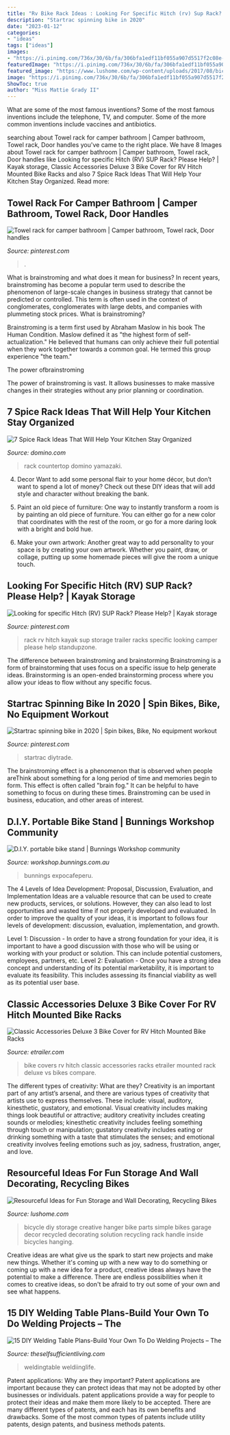```yaml
---
title: "Rv Bike Rack Ideas : Looking For Specific Hitch (rv) Sup Rack? Please Help?"
description: "Startrac spinning bike in 2020"
date: "2023-01-12"
categories:
- "ideas"
tags: ["ideas"]
images:
- "https://i.pinimg.com/736x/30/6b/fa/306bfa1edf11bf055a907d5517f2c08e--rv-racks.jpg"
featuredImage: "https://i.pinimg.com/736x/30/6b/fa/306bfa1edf11bf055a907d5517f2c08e--rv-racks.jpg"
featured_image: "https://www.lushome.com/wp-content/uploads/2017/08/bicycle-storage-recycling-parts-12.jpg"
image: "https://i.pinimg.com/736x/30/6b/fa/306bfa1edf11bf055a907d5517f2c08e--rv-racks.jpg"
ShowToc: true
author: "Miss Mattie Grady II"
---
```



What are some of the most famous inventions?
Some of the most famous inventions include the telephone, TV, and computer. Some of the more common inventions include vaccines and antibiotics.

	

		
searching about Towel rack for camper bathroom | Camper bathroom, Towel rack, Door handles you've came to the right place. We have 8 Images about Towel rack for camper bathroom | Camper bathroom, Towel rack, Door handles like Looking for specific Hitch (RV) SUP Rack? Please Help? | Kayak storage, Classic Accessories Deluxe 3 Bike Cover for RV Hitch Mounted Bike Racks and also 7 Spice Rack Ideas That Will Help Your Kitchen Stay Organized. Read more:
		
    
## Towel Rack For Camper Bathroom | Camper Bathroom, Towel Rack, Door Handles

<img loading=lazy src="https://i.pinimg.com/originals/66/eb/1d/66eb1d0429a57b463fcbb6e9a7ea0532.jpg" onerror="this.onerror=null;this.src='https://tse4.mm.bing.net/th?id=OIP.oDkGocyqxhiYx9NWUcbHdgHaJ4&amp;pid=15.1';" alt="Towel rack for camper bathroom | Camper bathroom, Towel rack, Door handles">

_Source: pinterest.com_

>. 

	

What is brainstroming and what does it mean for business?
In recent years, brainstroming has become a popular term used to describe the phenomenon of large-scale changes in business strategy that cannot be predicted or controlled. This term is often used in the context of conglomerates, conglomerates with large debts, and companies with plummeting stock prices.
What is brainstroming?

Brainstroming is a term first used by Abraham Maslow in his book The Human Condition. Maslow defined it as "the highest form of self-actualization." He believed that humans can only achieve their full potential when they work together towards a common goal. He termed this group experience "the team."

The power ofbrainstroming

The power of brainstroming is vast. It allows businesses to make massive changes in their strategies without any prior planning or coordination.

    
## 7 Spice Rack Ideas That Will Help Your Kitchen Stay Organized

<img loading=lazy src="https://img2.domino.com/dom/image/upload/w_1200,h_630,q_auto:best,c_fill,g_auto/i/00-FEATURE-Spice-Rack-Ideas-Domino-07.jpg" onerror="this.onerror=null;this.src='https://tse4.mm.bing.net/th?id=OIP.mfif6m5fxAlOqFbtyFGbZAHaJ4&amp;pid=15.1';" alt="7 Spice Rack Ideas That Will Help Your Kitchen Stay Organized">

_Source: domino.com_

>rack countertop domino yamazaki. 

	

4. Decor
Want to add some personal flair to your home décor, but don’t want to spend a lot of money? Check out these DIY ideas that will add style and character without breaking the bank.
1. Paint an old piece of furniture: One way to instantly transform a room is by painting an old piece of furniture. You can either go for a new color that coordinates with the rest of the room, or go for a more daring look with a bright and bold hue.

2. Make your own artwork: Another great way to add personality to your space is by creating your own artwork. Whether you paint, draw, or collage, putting up some homemade pieces will give the room a unique touch.


    
## Looking For Specific Hitch (RV) SUP Rack? Please Help? | Kayak Storage

<img loading=lazy src="https://i.pinimg.com/736x/30/6b/fa/306bfa1edf11bf055a907d5517f2c08e--rv-racks.jpg" onerror="this.onerror=null;this.src='https://tse1.mm.bing.net/th?id=OIP.lLV7ZPhTIV15Jqoy7jSseQHaJ4&amp;pid=15.1';" alt="Looking for specific Hitch (RV) SUP Rack? Please Help? | Kayak storage">

_Source: pinterest.com_

>rack rv hitch kayak sup storage trailer racks specific looking camper please help standupzone. 

	

The difference between brainstroming and brainstorming
Brainstroming is a form of brainstorming that uses focus on a specific issue to help generate ideas. Brainstorming is an open-ended brainstorming process where you allow your ideas to flow without any specific focus.

    
## Startrac Spinning Bike In 2020 | Spin Bikes, Bike, No Equipment Workout

<img loading=lazy src="https://i.pinimg.com/736x/0c/36/70/0c367058f3beca2f8586c014cea70725.jpg" onerror="this.onerror=null;this.src='https://tse3.mm.bing.net/th?id=OIP.so7OOPjuhzEmTZpF6mqnCwHaI2&amp;pid=15.1';" alt="Startrac spinning bike in 2020 | Spin bikes, Bike, No equipment workout">

_Source: pinterest.com_

>startrac diytrade. 

	

The brainstroming effect is a phenomenon that is observed when people areThink about something for a long period of time and memories begin to form. This effect is often called "brain fog." It can be helpful to have something to focus on during these times. Brainstroming can be used in business, education, and other areas of interest.

    
## D.I.Y. Portable Bike Stand | Bunnings Workshop Community

<img loading=lazy src="https://www.workshop.bunnings.com.au/t5/image/serverpage/image-id/13727i109FF6C4C5DA2707?v=v2" onerror="this.onerror=null;this.src='https://tse3.mm.bing.net/th?id=OIP.Cin2dix3eCqZPmMMfMjxwAHaJ4&amp;pid=15.1';" alt="D.I.Y. portable bike stand | Bunnings Workshop community">

_Source: workshop.bunnings.com.au_

>bunnings expocafeperu. 

	

The 4 Levels of Idea Development: Proposal, Discussion, Evaluation, and Implementation
Ideas are a valuable resource that can be used to create new products, services, or solutions. However, they can also lead to lost opportunities and wasted time if not properly developed and evaluated.
In order to improve the quality of your ideas, it is important to follows four levels of development: discussion, evaluation, implementation, and growth.

Level 1: Discussion - In order to have a strong foundation for your idea, it is important to have a good discussion with those who will be using or working with your product or solution. This can include potential customers, employees, partners, etc. Level 2: Evaluation - Once you have a strong idea concept and understanding of its potential marketability, it is important to evaluate its feasibility. This includes assessing its financial viability as well as its potential user base.

    
## Classic Accessories Deluxe 3 Bike Cover For RV Hitch Mounted Bike Racks

<img loading=lazy src="http://www.etrailer.com/static/images/pics/c/a/ca80111_1000.jpg" onerror="this.onerror=null;this.src='https://tse4.mm.bing.net/th?id=OIP.C7LBeOoNXjBRVd-DSj-bhgHaFK&amp;pid=15.1';" alt="Classic Accessories Deluxe 3 Bike Cover for RV Hitch Mounted Bike Racks">

_Source: etrailer.com_

>bike covers rv hitch classic accessories racks etrailer mounted rack deluxe vs bikes compare. 

	

The different types of creativity: What are they?
Creativity is an important part of any artist’s arsenal, and there are various types of creativity that artists use to express themselves. These include: visual, auditory, kinesthetic, gustatory, and emotional. Visual creativity includes making things look beautiful or attractive; auditory creativity includes creating sounds or melodies; kinesthetic creativity includes feeling something through touch or manipulation; gustatory creativity includes eating or drinking something with a taste that stimulates the senses; and emotional creativity involves feeling emotions such as joy, sadness, frustration, anger, and love.

    
## Resourceful Ideas For Fun Storage And Wall Decorating, Recycling Bikes

<img loading=lazy src="https://www.lushome.com/wp-content/uploads/2017/08/bicycle-storage-recycling-parts-12.jpg" onerror="this.onerror=null;this.src='https://tse1.mm.bing.net/th?id=OIP.XNT8ONCu2LFmVtivS2Ru8QAAAA&amp;pid=15.1';" alt="Resourceful Ideas for Fun Storage and Wall Decorating, Recycling Bikes">

_Source: lushome.com_

>bicycle diy storage creative hanger bike parts simple bikes garage decor recycled decorating solution recycling rack handle inside bicycles hanging. 

	

Creative ideas are what give us the spark to start new projects and make new things. Whether it's coming up with a new way to do something or coming up with a new idea for a product, creative ideas always have the potential to make a difference. There are endless possibilities when it comes to creative ideas, so don't be afraid to try out some of your own and see what happens.

    
## 15 DIY Welding Table Plans-Build Your Own To Do Welding Projects – The

<img loading=lazy src="http://img.youtube.com/vi/IsW-6fz3Q9o/maxresdefault.jpg" onerror="this.onerror=null;this.src='https://tse1.mm.bing.net/th?id=OIP.nGJVdiNpZOj_8P6-2Gfz-wHaEK&amp;pid=15.1';" alt="15 DIY Welding Table Plans-Build Your Own To Do Welding Projects – The">

_Source: theselfsufficientliving.com_

>weldingtable weldiinglife. 

	

Patent applications: Why are they important?
Patent applications are important because they can protect ideas that may not be adopted by other businesses or individuals. patent applications provide a way for people to protect their ideas and make them more likely to be accepted. There are many different types of patents, and each has its own benefits and drawbacks. Some of the most common types of patents include utility patents, design patents, and business methods patents.

